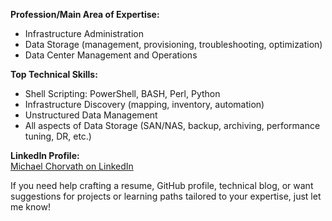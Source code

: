 **Profession/Main Area of Expertise:**
- Infrastructure Administration
- Data Storage (management, provisioning, troubleshooting, optimization)
- Data Center Management and Operations

**Top Technical Skills:**
- Shell Scripting: PowerShell, BASH, Perl, Python
- Infrastructure Discovery (mapping, inventory, automation)
- Unstructured Data Management
- All aspects of Data Storage (SAN/NAS, backup, archiving, performance tuning, DR, etc.)

**LinkedIn Profile:**  
[Michael Chorvath on LinkedIn](https://www.linkedin.com/in/michaelchorvath)

If you need help crafting a resume, GitHub profile, technical blog, or want suggestions for projects or learning paths tailored to your expertise, just let me know!

